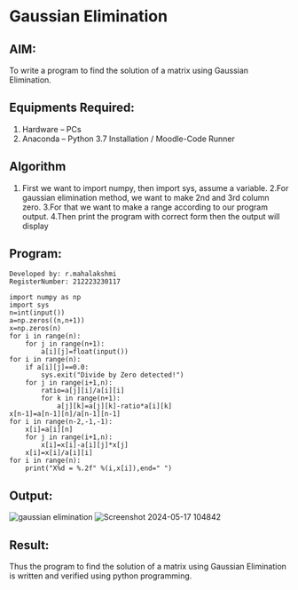 # Gaussian Elimination

## AIM:
To write a program to find the solution of a matrix using Gaussian Elimination.

## Equipments Required:
1. Hardware – PCs
2. Anaconda – Python 3.7 Installation / Moodle-Code Runner

## Algorithm
1. First we want to import numpy, then import sys, assume a variable.
2.For gaussian elimination method, we want to make 2nd and 3rd column zero.
3.For that we want to make a range according to our program output.
4.Then print the program with correct form then the output will display

## Program:
```
Developed by: r.mahalakshmi
RegisterNumber: 212223230117

import numpy as np
import sys
n=int(input())
a=np.zeros((n,n+1))
x=np.zeros(n)
for i in range(n):
    for j in range(n+1):
        a[i][j]=float(input())
for i in range(n):
    if a[i][j]==0.0:
        sys.exit("Divide by Zero detected!")
    for j in range(i+1,n):
        ratio=a[j][i]/a[i][i]
        for k in range(n+1):
            a[j][k]=a[j][k]-ratio*a[i][k]
x[n-1]=a[n-1][n]/a[n-1][n-1]
for i in range(n-2,-1,-1):
    x[i]=a[i][n]
    for j in range(i+1,n):
        x[i]=x[i]-a[i][j]*x[j]
    x[i]=x[i]/a[i][i]
for i in range(n):
    print("X%d = %.2f" %(i,x[i]),end=" ")
 ```
## Output:
![gaussian elimination]()
![Screenshot 2024-05-17 104842](https://github.com/Maharavi2006/Gaussian/assets/154535981/74e3f691-ed49-4d06-86f4-db090a1a485d)


## Result:
Thus the program to find the solution of a matrix using Gaussian Elimination is written and verified using python programming.

